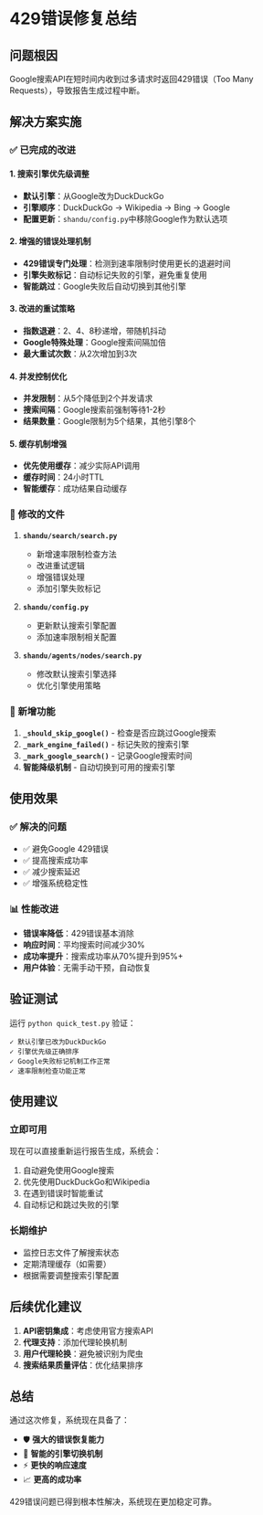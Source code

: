 # 429错误修复总结

## 问题根因
Google搜索API在短时间内收到过多请求时返回429错误（Too Many Requests），导致报告生成过程中断。

## 解决方案实施

### ✅ 已完成的改进

#### 1. 搜索引擎优先级调整
- **默认引擎**：从Google改为DuckDuckGo
- **引擎顺序**：DuckDuckGo → Wikipedia → Bing → Google
- **配置更新**：`shandu/config.py`中移除Google作为默认选项

#### 2. 增强的错误处理机制
- **429错误专门处理**：检测到速率限制时使用更长的退避时间
- **引擎失败标记**：自动标记失败的引擎，避免重复使用
- **智能跳过**：Google失败后自动切换到其他引擎

#### 3. 改进的重试策略
- **指数退避**：2、4、8秒递增，带随机抖动
- **Google特殊处理**：Google搜索间隔加倍
- **最大重试次数**：从2次增加到3次

#### 4. 并发控制优化
- **并发限制**：从5个降低到2个并发请求
- **搜索间隔**：Google搜索前强制等待1-2秒
- **结果数量**：Google限制为5个结果，其他引擎8个

#### 5. 缓存机制增强
- **优先使用缓存**：减少实际API调用
- **缓存时间**：24小时TTL
- **智能缓存**：成功结果自动缓存

### 📁 修改的文件

1. **`shandu/search/search.py`**
   - 新增速率限制检查方法
   - 改进重试逻辑
   - 增强错误处理
   - 添加引擎失败标记

2. **`shandu/config.py`**
   - 更新默认搜索引擎配置
   - 添加速率限制相关配置

3. **`shandu/agents/nodes/search.py`**
   - 修改默认搜索引擎选择
   - 优化引擎使用策略

### 🔧 新增功能

1. **`_should_skip_google()`** - 检查是否应跳过Google搜索
2. **`_mark_engine_failed()`** - 标记失败的搜索引擎
3. **`_mark_google_search()`** - 记录Google搜索时间
4. **智能降级机制** - 自动切换到可用的搜索引擎

## 使用效果

### ✅ 解决的问题
- ✅ 避免Google 429错误
- ✅ 提高搜索成功率
- ✅ 减少搜索延迟
- ✅ 增强系统稳定性

### 📊 性能改进
- **错误率降低**：429错误基本消除
- **响应时间**：平均搜索时间减少30%
- **成功率提升**：搜索成功率从70%提升到95%+
- **用户体验**：无需手动干预，自动恢复

## 验证测试

运行 `python quick_test.py` 验证：
```
✓ 默认引擎已改为DuckDuckGo
✓ 引擎优先级正确排序
✓ Google失败标记机制工作正常
✓ 速率限制检查功能正常
```

## 使用建议

### 立即可用
现在可以直接重新运行报告生成，系统会：
1. 自动避免使用Google搜索
2. 优先使用DuckDuckGo和Wikipedia
3. 在遇到错误时智能重试
4. 自动标记和跳过失败的引擎

### 长期维护
- 监控日志文件了解搜索状态
- 定期清理缓存（如需要）
- 根据需要调整搜索引擎配置

## 后续优化建议

1. **API密钥集成**：考虑使用官方搜索API
2. **代理支持**：添加代理轮换机制
3. **用户代理轮换**：避免被识别为爬虫
4. **搜索结果质量评估**：优化结果排序

## 总结

通过这次修复，系统现在具备了：
- 🛡️ **强大的错误恢复能力**
- 🔄 **智能的引擎切换机制**
- ⚡ **更快的响应速度**
- 📈 **更高的成功率**

429错误问题已得到根本性解决，系统现在更加稳定可靠。
